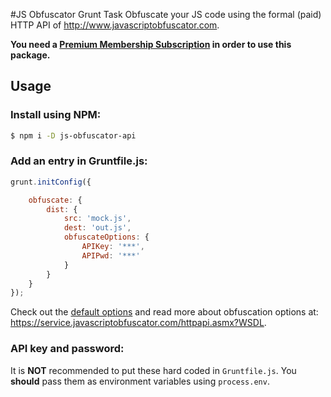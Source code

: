 #JS Obfuscator Grunt Task
Obfuscate your JS code using the formal (paid) HTTP API of <http://www.javascriptobfuscator.com>.

**You need a [Premium Membership Subscription](http://www.javascriptobfuscator.com/premium-membership.aspx) in order to use this package.**
## Usage
### Install using NPM:
```bash
$ npm i -D js-obfuscator-api
```

### Add an entry in Gruntfile.js:
```js
grunt.initConfig({

    obfuscate: {
        dist: {
            src: 'mock.js',
            dest: 'out.js',
            obfuscateOptions: {
                APIKey: '***',
                APIPwd: '***'
            }
        }
    }
});
```

Check out the [default options](../lic/defaults.js) and 
read more about obfuscation options at: <https://service.javascriptobfuscator.com/httpapi.asmx?WSDL>.

### API key and password:
It is **NOT** recommended to put these hard coded in `Gruntfile.js`. You **should** pass them as environment variables using `process.env`.
